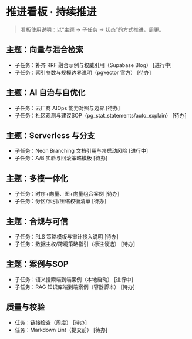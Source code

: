 # 推进看板 · 持续推进

> 看板使用说明：以“主题 → 子任务 → 状态”的方式推进，周更。

## 主题：向量与混合检索

- 子任务：补齐 RRF 融合示例与权威引用（Supabase Blog） [进行中]
- 子任务：索引参数与规模边界说明（pgvector 官方） [待办]

## 主题：AI 自治与自优化

- 子任务：云厂商 AIOps 能力对照与边界 [待办]
- 子任务：社区观测与建议SOP（pg_stat_statements/auto_explain） [待办]

## 主题：Serverless 与分支

- 子任务：Neon Branching 文档引用与冷启动风险 [进行中]
- 子任务：A/B 实验与回滚策略模板 [待办]

## 主题：多模一体化

- 子任务：时序+向量、图+向量组合案例 [待办]
- 子任务：分区/索引/压缩权衡清单 [待办]

## 主题：合规与可信

- 子任务：RLS 策略模板与审计接入说明 [待办]
- 子任务：数据主权/跨境策略指引（标注候选） [待办]

## 主题：案例与SOP

- 子任务：语义搜索端到端案例（本地启动） [进行中]
- 子任务：RAG 知识库端到端案例（容器脚本） [待办]

## 质量与校验

- 任务：链接检查（周度） [待办]
- 任务：Markdown Lint（提交前） [待办]
